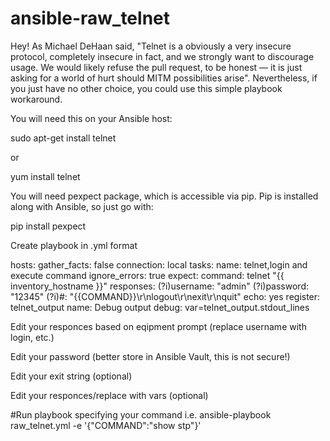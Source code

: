# ansible-raw_telnet
Hey! As Michael DeHaan said, "Telnet is a obviously a very insecure protocol, completely insecure in fact, and we strongly want to discourage usage. We would likely refuse the pull request, to be honest — it is just asking for a world of hurt should MITM possibilities arise". Nevertheless, if you just have no other choice, you could use this simple playbook workaround.

You will need this on your Ansible host:

sudo apt-get install telnet

or

yum install telnet

You will need pexpect package, which is accessible via pip. Pip is installed along with Ansible, so just go with:

pip install pexpect

Create playbook in .yml format

hosts: <your inventory file group>
gather_facts: false
connection: local
tasks:
name: telnet,login and execute command
ignore_errors: true
expect:
command: telnet "{{ inventory_hostname }}"
responses:
(?i)username: "admin"
(?i)password: "12345"
(?i)#: "{{COMMAND}}\r\nlogout\r\nexit\r\nquit"
echo: yes
register: telnet_output
name: Debug output
debug: var=telnet_output.stdout_lines
    
Edit your responces based on eqipment prompt (replace username with login, etc.)

Edit your password (better store in Ansible Vault, this is not secure!)

Edit your exit string (optional)

Edit your responces/replace with vars (optional)

#Run playbook specifying your command
i.e.
ansible-playbook raw_telnet.yml  -e '{"COMMAND":"show stp"}'
